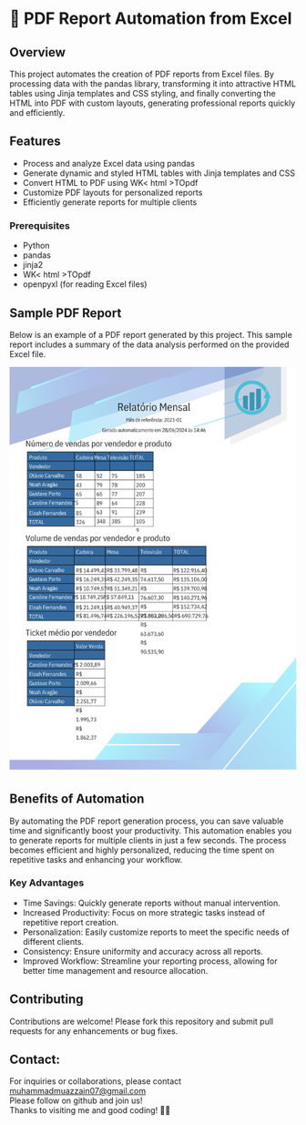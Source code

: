 # 📝 PDF Report Automation from Excel

## Overview
This project automates the creation of PDF reports from Excel files. By processing data with the pandas library, transforming it into attractive HTML tables using Jinja templates and CSS styling, and finally converting the HTML into PDF with custom layouts, generating professional reports quickly and efficiently.

## Features
- Process and analyze Excel data using pandas
- Generate dynamic and styled HTML tables with Jinja templates and CSS
- Convert HTML to PDF using WK< html >TOpdf
- Customize PDF layouts for personalized reports
- Efficiently generate reports for multiple clients

### Prerequisites

- Python 
- pandas
- jinja2
- WK< html >TOpdf
- openpyxl (for reading Excel files)

## Sample PDF Report
Below is an example of a PDF report generated by this project. This sample report includes a summary of the data analysis performed on the provided Excel file.

![](https://github.com/MuhammadMuazzain/PDF-Auto-Report-Generator/blob/main/assets/ReportExamplePDF.png)

## Benefits of Automation

By automating the PDF report generation process, you can save valuable time and significantly boost your productivity. This automation enables you to generate reports for multiple clients in just a few seconds. The process becomes efficient and highly personalized, reducing the time spent on repetitive tasks and enhancing your workflow.

### Key Advantages
- Time Savings: Quickly generate reports without manual intervention.
- Increased Productivity: Focus on more strategic tasks instead of repetitive report creation.
- Personalization: Easily customize reports to meet the specific needs of different clients.
- Consistency: Ensure uniformity and accuracy across all reports.
- Improved Workflow: Streamline your reporting process, allowing for better time management and resource allocation.

## Contributing
Contributions are welcome! Please fork this repository and submit pull requests for any enhancements or bug fixes.

## Contact:
For inquiries or collaborations, please contact muhammadmuazzain07@gmail.com <br>
Please follow on github and join us! <br>
Thanks to visiting me and good coding! 👋🏼

